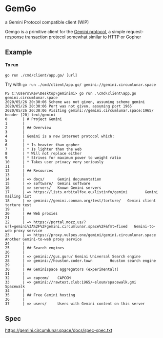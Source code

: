# GemGo
a Gemini Protocol compatible client (WIP)

Gemgo is a primitive client for the [Gemini protocol](https://gemini.circumlunar.space/), 
a simple request-response transaction protocol somewhat similar to HTTP or Gopher

## Example
#### To run
```
go run ./cmd/client/app.go/ [url]
```
Try with `go run ./cmd/client/app.go/ gemini://gemini.circumlunar.space`
```
PS C:\Users\Kev\Desktop\geminimi> go run .\cmd\client\app.go gemini.circumlunar.space
2020/05/26 20:30:06 Scheme was not given, assuming scheme gemini
2020/05/26 20:30:06 Port was not given, assuming port 1965
2020/05/26 20:30:06 Visiting gemini://gemini.circumlunar.space:1965/
header [20] text/gemini
0       | # Project Gemini
1       |
2       | ## Overview
3       |
4       | Gemini is a new internet protocol which:
5       |
6       | * Is heavier than gopher
7       | * Is lighter than the web
8       | * Will not replace either
9       | * Strives for maximum power to weight ratio
10      | * Takes user privacy very seriously
11      |
12      | ## Resources
13      |
14      | => docs/      Gemini documentation
15      | => software/  Gemini software
16      | => servers/   Known Gemini servers
17      | => https://lists.orbitalfox.eu/listinfo/gemini        Gemini mailing list
18      | => gemini://gemini.conman.org/test/torture/   Gemini client torture test
19      |
20      | ## Web proxies
21      |
22      | => https://portal.mozz.us/?url=gemini%3A%2F%2Fgemini.circumlunar.space%2F&fmt=fixed   Gemini-to-web proxy service
23      | => https://proxy.vulpes.one/gemini/gemini.circumlunar.space   Another Gemini-to-web proxy service
24      |
25      | ## Search engines
26      |
27      | => gemini://gus.guru/ Gemini Universal Search engine
28      | => gemini://houston.coder.town        Houston search engine
29      |
30      | ## Geminispace aggregators (experimental!)
31      |
32      | => capcom/    CAPCOM
33      | => gemini://rawtext.club:1965/~sloum/spacewalk.gmi    Spacewalk
34      |
35      | ## Free Gemini hosting
36      |
37      | => users/     Users with Gemini content on this server
```

## Spec

https://gemini.circumlunar.space/docs/spec-spec.txt
